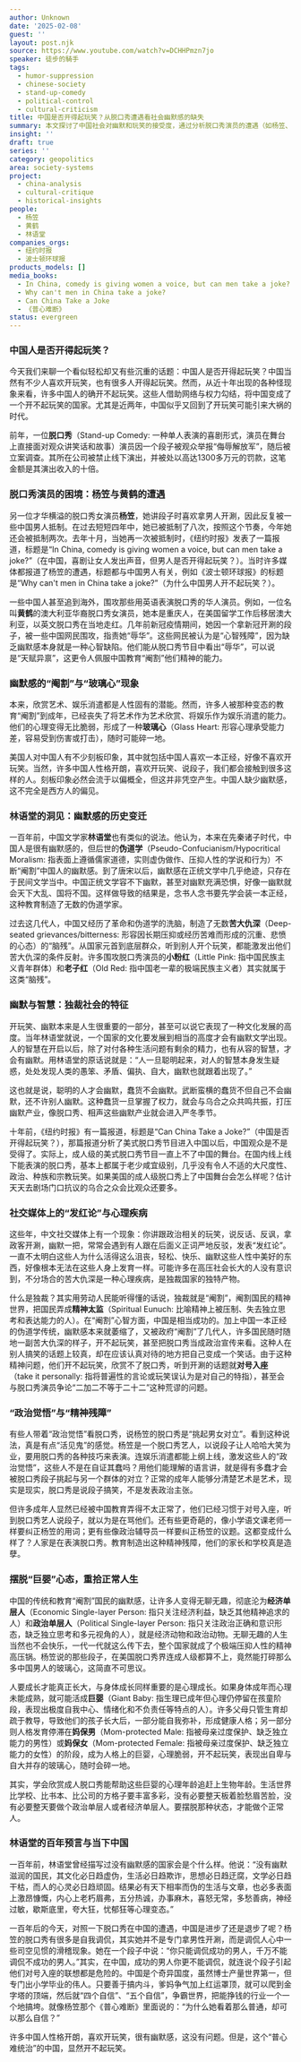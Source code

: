 ```yaml
---
author: Unknown
date: '2025-02-08'
guest: ''
layout: post.njk
source: https://www.youtube.com/watch?v=DCHHPmzn7jo
speaker: 徒步的騎手
tags:
  - humor-suppression
  - chinese-society
  - stand-up-comedy
  - political-control
  - cultural-criticism
title: 中国是否开得起玩笑？从脱口秀遭遇看社会幽默感的缺失
summary: 本文探讨了中国社会对幽默和玩笑的接受度，通过分析脱口秀演员的遭遇（如杨笠、黄鹤及侮辱解放军事件），揭示了高压社会、伪道学传统及精神阉割如何导致国民幽默感萎缩、心理脆弱，甚至将娱乐上纲上线。文章引用林语堂的观点，反思中国文化在幽默感方面的历史变迁与当下困境，并呼吁社会摆脱“巨婴”心态，重拾幽默与智慧。
insight: ''
draft: true
series: ''
category: geopolitics
area: society-systems
project:
  - china-analysis
  - cultural-critique
  - historical-insights
people:
  - 杨笠
  - 黄鹤
  - 林语堂
companies_orgs:
  - 纽约时报
  - 波士顿环球报
products_models: []
media_books:
  - In China, comedy is giving women a voice, but can men take a joke?
  - Why can't men in China take a joke?
  - Can China Take a Joke
  - 《普心难断》
status: evergreen
---
```


### 中国人是否开得起玩笑？

今天我们来聊一个看似轻松却又有些沉重的话题：中国人是否开得起玩笑？中国当然有不少人喜欢开玩笑，也有很多人开得起玩笑。然而，从近十年出现的各种怪现象来看，许多中国人的确开不起玩笑。这些人借助网络与权力勾结，将中国变成了一个开不起玩笑的国家。尤其是近两年，中国似乎又回到了开玩笑可能引来大祸的时代。

前年，一位**脱口秀**（Stand-up Comedy: 一种单人表演的喜剧形式，演员在舞台上直接面对观众讲笑话和故事）演员因一个段子被观众举报“侮辱解放军”，随后被立案调查。其所在公司被禁止线下演出，并被处以高达1300多万元的罚款，这笔金额是其演出收入的十倍。

### 脱口秀演员的困境：杨笠与黄鹤的遭遇

另一位才华横溢的脱口秀女演员**杨笠**，她讲段子时喜欢拿男人开涮，因此反复被一些中国男人抵制。在过去短短四年中，她已被抵制了八次，按照这个节奏，今年她还会被抵制两次。去年十月，当她再一次被抵制时，《纽约时报》发表了一篇报道，标题是“In China, comedy is giving women a voice, but can men take a joke?”（在中国，喜剧让女人发出声音，但男人是否开得起玩笑？）。当时许多媒体都报道了杨笠的遭遇，标题都与中国男人有关，例如《波士顿环球报》的标题是“Why can't men in China take a joke?”（为什么中国男人开不起玩笑？）。

一些中国人甚至追到海外，围攻那些用英语表演脱口秀的华人演员。例如，一位名叫**黄鹤**的澳大利亚华裔脱口秀女演员，她本是重庆人，在美国留学工作后移居澳大利亚，以英文脱口秀在当地走红。几年前新冠疫情期间，她因一个拿新冠开涮的段子，被一些中国网民围攻，指责她“辱华”。这些网民被认为是“心智残障”，因为缺乏幽默感本身就是一种心智缺陷。他们能从脱口秀节目中看出“辱华”，可以说是“天赋异禀”，这更令人佩服中国教育“阉割”他们精神的能力。

### 幽默感的“阉割”与“玻璃心”现象

本来，欣赏艺术、娱乐消遣都是人性固有的潜能。然而，许多人被那种变态的教育“阉割”到成年，已经丧失了将艺术作为艺术欣赏、将娱乐作为娱乐消遣的能力。他们的心理变得无比脆弱，形成了一种**玻璃心**（Glass Heart: 形容心理承受能力差，容易受到伤害或打击），随时可能碎一地。

美国人对中国人有不少刻板印象，其中就包括中国人喜欢一本正经，好像不喜欢开玩笑。当然，许多中国人性格开朗，喜欢开玩笑、说段子，我们都会接触到很多这样的人。刻板印象必然会流于以偏概全，但这并非凭空产生。中国人缺少幽默感，这不完全是西方人的偏见。

### 林语堂的洞见：幽默感的历史变迁

一百年前，中国文学家**林语堂**也有类似的说法。他认为，本来在先秦诸子时代，中国人是很有幽默感的，但后世的**伪道学**（Pseudo-Confucianism/Hypocritical Moralism: 指表面上遵循儒家道德，实则虚伪做作、压抑人性的学说和行为）不断“阉割”中国人的幽默感。到了唐宋以后，幽默感在正统文学中几乎绝迹，只存在于民间文学当中。中国正统文学容不下幽默，甚至对幽默充满恐惧，好像一幽默就会天下大乱、国将不国。这样做导致的结果是，念书人念书要先学会装一本正经，这种教育制造了无数的伪道学家。

过去这几代人，中国又经历了革命和伪道学的洗脑，制造了无数**苦大仇深**（Deep-seated grievances/bitterness: 形容因长期压抑或经历苦难而形成的沉重、悲愤的心态）的“脑残”。从国家元首到底层群众，听到别人开个玩笑，都能激发出他们苦大仇深的条件反射。许多围攻脱口秀演员的**小粉红**（Little Pink: 指中国民族主义青年群体）和**老子红**（Old Red: 指中国老一辈的极端民族主义者）其实就属于这类“脑残”。

### 幽默与智慧：独裁社会的特征

开玩笑、幽默本来是人生很重要的一部分，甚至可以说它表现了一种文化发展的高度。当年林语堂就说，一个国家的文化要发展到相当的高度才会有幽默文学出现。人的智慧在开启以后，除了对付各种生活问题有剩余的精力，也有从容的智慧，才会有幽默。用林语堂的原话说就是：“人一旦聪明起来，对人的智慧本身发生疑惑，处处发现人类的愚笨、矛盾、偏执、自大，幽默也就跟着出现了。”

这也就是说，聪明的人才会幽默，蠢货不会幽默。武断蛮横的蠢货不但自己不会幽默，还不许别人幽默。这种蠢货一旦掌握了权力，就会与乌合之众共鸣共振，打压幽默产业，像脱口秀、相声这些幽默产业就会进入严冬季节。

十年前，《纽约时报》有一篇报道，标题是“Can China Take a Joke?”（中国是否开得起玩笑？），那篇报道分析了美式脱口秀节目进入中国以后，中国观众是不是受得了。实际上，成人级的美式脱口秀节目一直上不了中国的舞台。在国内线上线下能表演的脱口秀，基本上都属于老少咸宜级别，几乎没有令人不适的大尺度性、政治、种族和宗教玩笑。如果美国的成人级脱口秀上了中国舞台会怎么样呢？估计天天去剧场门口抗议的乌合之众会比观众还要多。

### 社交媒体上的“发红论”与心理疾病

这些年，中文社交媒体上有一个现象：你讲跟政治相关的玩笑，说反话、反讽，拿政客开涮，幽默一把，常常会遇到有人跟在后面义正词严地反驳，发表“发红论”。一直不太明白这些人为什么活得这么沮丧，轻松、快乐、幽默这些人性中美好的东西，好像根本无法在这些人身上发育一样。可能许多在高压社会长大的人没有意识到，不分场合的苦大仇深是一种心理疾病，是独裁国家的独特产物。

什么是独裁？其实用劳动人民能听得懂的话说，独裁就是“阉割”，阉割国民的精神世界，把国民弄成**精神太监**（Spiritual Eunuch: 比喻精神上被压制、失去独立思考和表达能力的人）。在“阉割”心智方面，中国是相当成功的。加上中国一本正经的伪道学传统，幽默感本来就萎缩了，又被政府“阉割”了几代人，许多国民随时随地一副苦大仇深的样子，开不起玩笑，甚至把脱口秀当成政治宣传来看。这种人在别人搞笑的话题上较真，却在应该认真对待的地方把自己变成一个笑话。由于这种精神问题，他们开不起玩笑，欣赏不了脱口秀，听到开涮的话题就**对号入座**（take it personally: 指将普遍性的言论或玩笑误认为是对自己的特指），甚至会与脱口秀演员争论“二加二不等于二十二”这种荒谬的问题。

### “政治觉悟”与“精神残障”

有些人带着“政治觉悟”看脱口秀，说杨笠的脱口秀是“挑起男女对立”。看到这种说法，真是有点“活见鬼”的感觉。杨笠是一个脱口秀艺人，以说段子让人哈哈大笑为业，要用脱口秀的各种技巧来表演。连娱乐消遣都能上纲上线，激发这些人的“政治觉悟”，这些人不是在自证其蠢吗？用他们能理解的语言讲，就是得有多蠢才会被脱口秀段子挑起与另一个群体的对立？正常的成年人能够分清楚艺术是艺术，现实是现实，脱口秀是说段子搞笑，不是发表政治主张。

但许多成年人显然已经被中国教育弄得不太正常了，他们已经习惯于对号入座，听到脱口秀艺人说段子，就以为是在骂他们。还有些更奇葩的，像小学语文课老师一样要纠正杨笠的用词；更有些像政治辅导员一样要纠正杨笠的议题。这都变成什么样了？人家是在表演脱口秀。教育制造出这种精神残障，他们的家长和学校真是造孽。

### 摆脱“巨婴”心态，重拾正常人生

中国的传统和教育“阉割”国民的幽默感，让许多人变得无聊无趣，彻底沦为**经济单层人**（Economic Single-layer Person: 指只关注经济利益，缺乏其他精神追求的人）和**政治单层人**（Political Single-layer Person: 指只关注政治正确和意识形态，缺乏独立思考和多元视角的人），就是经济动物和政治动物。无聊无趣的人生当然也不会快乐，一代一代就这么传下去，整个国家就成了个极端压抑人性的精神高压锅。杨笠说的那些段子，在美国脱口秀界连成人级都算不上，竟然能打碎那么多中国男人的玻璃心，这简直不可思议。

人要成长才能真正长大，与身体成长同样重要的是心理成长。如果身体成年而心理未能成熟，就可能活成**巨婴**（Giant Baby: 指生理已成年但心理仍停留在孩童阶段，表现出极度自我中心、情绪化和不负责任等特点的人）。许多父母只管生育却疏于教导，导致他们的孩子长大后，一部分能自我弥补，形成健康人格；另一部分则人格发育停滞在**妈保男**（Mom-protected Male: 指被母亲过度保护、缺乏独立能力的男性）或**妈保女**（Mom-protected Female: 指被母亲过度保护、缺乏独立能力的女性）的阶段，成为人格上的巨婴，心理脆弱，开不起玩笑，表现出自卑与自大并存的玻璃心，随时会碎一地。

其实，学会欣赏成人脱口秀能帮助这些巨婴的心理年龄追赶上生物年龄。生活世界比学校、比书本、比公司的方格子要丰富多彩，没有必要整天板着脸愁眉苦脸，没有必要整天要做个政治单层人或者经济单层人。要摆脱那种状态，才能做个正常人。

### 林语堂的百年预言与当下中国

一百年前，林语堂曾经描写过没有幽默感的国家会是个什么样。他说：“没有幽默滋润的国民，其文化必日趋虚伪，生活必日趋欺诈，思想必日趋迂腐，文学必日趋干枯，而人的心灵必日趋顽固。结果必有天下相率而伪的生活与文章，也必多表面上激昂慷慨，内心上老朽眉弗，五分热诚，办事麻木，喜怒无常，多愁善病，神经过敏，歇斯底里，夸大狂，忧郁狂等心理变态。”

一百年后的今天，对照一下脱口秀在中国的遭遇，中国是进步了还是退步了呢？杨笠的脱口秀有很多是自我调侃，其实她并不是专门拿男性开涮，而是调侃人心中一些司空见惯的滑稽现象。她在一个段子中说：“你只能调侃成功的男人，千万不能调侃不成功的男人。”其实，在中国，成功的男人你更不能调侃，就连说个段子引起他们对号入座的联想都是危险的。中国是个奇异国度，虽然博士产量世界第一，但专门出小学毕业的伟人。只要善于搞内斗，爹妈争气加上红运罩顶，就可以爬到金字塔的顶端，然后就“四个自信”、“五个自信”，争霸世界，把能挣钱的行业一个一个地搞垮。就像杨笠那个《普心难断》里面说的：“为什么她看着那么普通，却可以那么自信？”

许多中国人性格开朗，喜欢开玩笑，很有幽默感，这没有问题。但是，这个“普心难统治”的中国，显然开不起玩笑。
